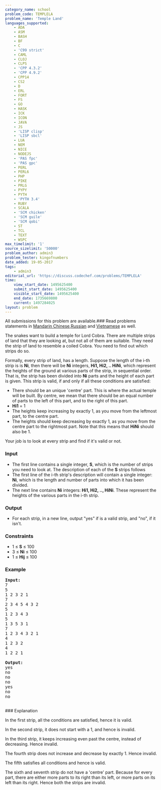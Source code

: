 ```yaml
---
category_name: school
problem_code: TEMPLELA
problem_name: 'Temple Land'
languages_supported:
    - ADA
    - ASM
    - BASH
    - BF
    - C
    - 'C99 strict'
    - CAML
    - CLOJ
    - CLPS
    - 'CPP 4.3.2'
    - 'CPP 4.9.2'
    - CPP14
    - CS2
    - D
    - ERL
    - FORT
    - FS
    - GO
    - HASK
    - ICK
    - ICON
    - JAVA
    - JS
    - 'LISP clisp'
    - 'LISP sbcl'
    - LUA
    - NEM
    - NICE
    - NODEJS
    - 'PAS fpc'
    - 'PAS gpc'
    - PERL
    - PERL6
    - PHP
    - PIKE
    - PRLG
    - PYPY
    - PYTH
    - 'PYTH 3.4'
    - RUBY
    - SCALA
    - 'SCM chicken'
    - 'SCM guile'
    - 'SCM qobi'
    - ST
    - TCL
    - TEXT
    - WSPC
max_timelimit: '1'
source_sizelimit: '50000'
problem_author: admin3
problem_tester: kingofnumbers
date_added: 19-05-2017
tags:
    - admin3
editorial_url: 'https://discuss.codechef.com/problems/TEMPLELA'
time:
    view_start_date: 1495625400
    submit_start_date: 1495625400
    visible_start_date: 1495625400
    end_date: 1735669800
    current: 1497284025
layout: problem
---
```

All submissions for this problem are available.###  Read problems statements in [Mandarin Chinese](http://www.codechef.com/download/translated/SNCKQL17/mandarin/TEMPLELA.pdf),[Russian](http://www.codechef.com/download/translated/SNCKQL17/russian/TEMPLELA.pdf) and [Vietnamese](http://www.codechef.com/download/translated/SNCKQL17/vietnamese/TEMPLELA.pdf) as well.

The snakes want to build a temple for Lord Cobra. There are multiple strips of land that they are looking at, but not all of them are suitable. They need the strip of land to resemble a coiled Cobra. You need to find out which strips do so.

Formally, every strip of land, has a length. Suppose the length of the i-th strip is is **Ni**, then there will be **Ni** integers, **Hi1, Hi2, .. HiNi**, which represent the heights of the ground at various parts of the strip, in sequential order. That is, the strip has been divided into **Ni** parts and the height of each part is given. This strip is valid, if and only if all these conditions are satisfied:

- There should be an unique 'centre' part. This is where the actual temple will be built. By centre, we mean that there should be an equal number of parts to the left of this part, and to the right of this part.
- **Hi1** = 1
- The heights keep increasing by exactly 1, as you move from the leftmost part, to the centre part.
- The heights should keep decreasing by exactly 1, as you move from the centre part to the rightmost part. Note that this means that **HiNi** should also be 1.

Your job is to look at every strip and find if it's valid or not.

### Input

- The first line contains a single integer, **S**, which is the number of strips you need to look at. The description of each of the **S** strips follows
- The first line of the i-th strip's description will contain a single integer: **Ni**, which is the length and number of parts into which it has been divided.
- The next line contains **Ni** integers: **Hi1, Hi2, .., HiNi**. These represent the heights of the various parts in the i-th strip.

### Output

- For each strip, in a new line, output "yes" if is a valid strip, and "no", if it isn't.

### Constraints

- 1 ≤ **S** ≤ 100
- 3 ≤ **Ni** ≤ 100
- 1 ≤ **Hij** ≤ 100

### Example

<pre><b>Input:</b>
7
5
1 2 3 2 1
7
2 3 4 5 4 3 2
5
1 2 3 4 3
5
1 3 5 3 1
7
1 2 3 4 3 2 1
4
1 2 3 2
4
1 2 2 1

<b>Output:</b>
yes
no
no
no
yes
no
no

</pre>### Explanation
In the first strip, all the conditions are satisfied, hence it is valid.

In the second strip, it does not start with a 1, and hence is invalid.

In the third strip, it keeps increasing even past the centre, instead of decreasing. Hence invalid.

The fourth strip does not increase and decrease by exactly 1. Hence invalid.

The fifth satisfies all conditions and hence is valid.

The sixth and seventh strip do not have a 'centre' part. Because for every part, there are either more parts to its right than its left, or more parts on its left than its right. Hence both the strips are invalid.
